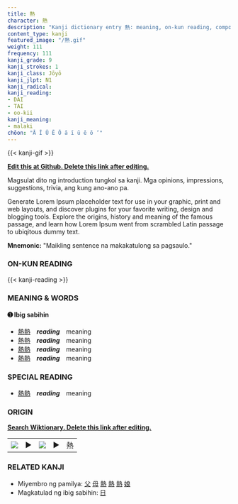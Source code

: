 ```yaml
---
title: 熱
character: 熱
description: "Kanji dictionary entry 熱: meaning, on-kun reading, compounds, origin, related kanji"
content_type: kanji
featured_image: "/熱.gif"
weight: 111
frequency: 111
kanji_grade: 9
kanji_strokes: 1
kanji_class: Jōyō
kanji_jlpt: N1
kanji_radical: 
kanji_reading: 
- DAI
- TAI
- oo-kii
kanji_meaning:
- malaki
chōon: "Ā Ī Ū Ē Ō ā ī ū ē ō ’"
---
```

[//]: # (Don't edit the line below. Kanji animated GIF code is automatically generated.)
{{< kanji-gif >}}

[//]: # (Edit below this line.)

**[Edit this at Github. Delete this link after editing.](https://github.com/tim0g/tim/tree/main/content/kanji/熱/index.md)**

Magsulat dito ng introduction tungkol sa kanji. Mga opinions, impressions, suggestions, trivia, ang kung ano-ano pa.

Generate Lorem Ipsum placeholder text for use in your graphic, print and web layouts, and discover plugins for your favorite writing, design and blogging tools. Explore the origins, history and meaning of the famous passage, and learn how Lorem Ipsum went from scrambled Latin passage to ubiqitous dummy text.
 
**Mnemonic:** "Maikling sentence na makakatulong sa pagsaulo."

### ON-KUN READING

[//]: # (Don't edit the line below. ON-KUN READING code is automatically generated.)
{{< kanji-reading >}}

### MEANING & WORDS

#### ➊ **Ibig sabihin**
  - [熱](../熱)[熱](../熱)　***reading***　meaning
  - [熱](../熱)[熱](../熱)　***reading***　meaning
  - [熱](../熱)[熱](../熱)　***reading***　meaning
  - [熱](../熱)[熱](../熱)　***reading***　meaning

### SPECIAL READING
  - [熱](../熱)[熱](../熱)　***reading***　meaning

### ORIGIN

**[Search Wiktionary. Delete this link after editing.](https://wiktionary.org/wiki/熱)**
<table class="kanji-table"><tr><td>
<img src="60px-熱-bronze.svg.png">
</td><td>▶</td><td>
<img src="60px-熱-oracle.svg.png">
</td><td>▶</td>
<td class="kanji-origin">熱</td>
</tr></table>

### RELATED KANJI
- Miyembro ng pamilya: [父](../父) [母](../母) [熱](../熱) [熱](../熱) [熱](../熱) [娘](../娘)
- Magkatulad ng ibig sabihin: [日](../日)
